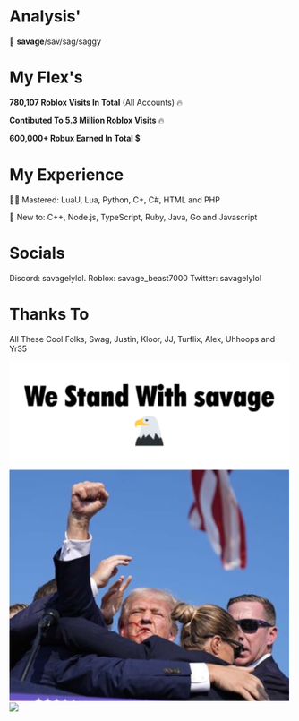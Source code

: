 # Analysis'
👋 **savage**/sav/sag/saggy

# My Flex's
**780,107 Roblox Visits In Total** (All Accounts) 🔥

**Contibuted To 5.3 Million Roblox Visits** 🔥

**600,000+ Robux Earned In Total** 💲

# My Experience 
👨‍🎓 Mastered: LuaU, Lua, Python, C+, C#, HTML and PHP

👶 New to: C++, Node.js, TypeScript, Ruby, Java, Go and Javascript

# Socials
Discord: savagelylol.
Roblox: savage_beast7000
Twitter: savagelylol

# Thanks To
All These Cool Folks, Swag, Justin, Kloor, JJ, Turflix, Alex, Uhhoops and Yr35

<img src="https://github.com/savagebeast7000/savagebeast7000/blob/913772d918dbad46d7ad6fc85e43fb2f94c9eb1e/attachment%20(4).png" width="500px"> <img src="https://github.com/savagebeast7000/savagebeast7000/blob/3649729e01abd61eaf4e0ee5907543d4ed42a2ab/sneako.gif" width="505">
